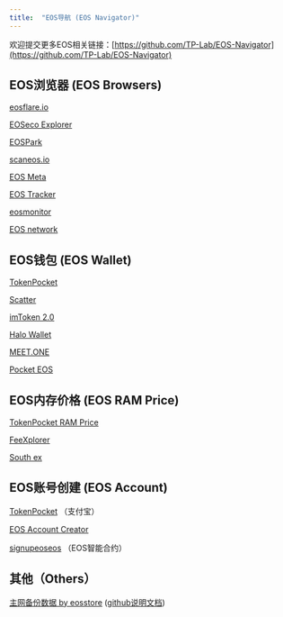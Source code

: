 ```yaml
---
title:  "EOS导航 (EOS Navigator)"
---
```



欢迎提交更多EOS相关链接：[https://github.com/TP-Lab/EOS-Navigator](https://github.com/TP-Lab/EOS-Navigator)


## EOS浏览器 (EOS Browsers)

[eosflare.io](https://eosflare.io/)

[EOSeco Explorer](https://eoseco.com/)

[EOSPark](https://eospark.com/)

[scaneos.io](https://scaneos.io/)

[EOS Meta](https://eosmeta.io/)

[EOS Tracker](https://eostracker.io/)

[eosmonitor](https://eosmonitor.io/)

[EOS network](http://eosnetworkmonitor.io/)



## EOS钱包 (EOS Wallet)

[TokenPocket](https://www.mytokenpocket.vip/)

[Scatter](https://get-scatter.com/)

[imToken 2.0](https://token.im/)

[Halo Wallet](https://halowallet.io/#/)

[MEET.ONE](https://meet.one/)

[Pocket EOS](https://pocketeos.com/#/)




## EOS内存价格 (EOS RAM Price)

[TokenPocket RAM Price](https://dapp.mytokenpocket.vip/ram/index.html)

[FeeXplorer](https://eos.feexplorer.io/)

[South ex](http://southex.com/)



## EOS账号创建 (EOS Account)

[TokenPocket](https://account.mytokenpocket.vip/#/) （支付宝）

[EOS Account Creator](https://eos-account-creator.com/)

[signupeoseos](http://signupeoseos.com/) （EOS智能合约）





## 其他（Others）

[主网备份数据 by eosstore](https://s3-ap-northeast-1.amazonaws.com/eosstorebp/index.html) ([github说明文档](https://github.com/eosstore/eosstore-backup))

